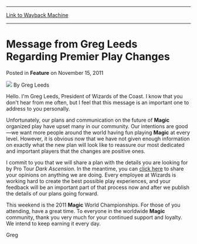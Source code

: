 
---
[Link to Wayback Machine](https://web.archive.org/web/20200531091329/https://magic.wizards.com/en/articles/archive/feature/message-greg-leeds-regarding-premier-play-changes-2011-11-15)

[_metadata_:author]:- "Greg Leeds"
[_metadata_:description]:- "*/ Hello. I'm Greg Leeds, President of Wizards of the Coast. I know that you don't hear from me often, but I feel that this message is an important one to address to you personally."
[_metadata_:generator]:- "Drupal 7 (http://drupal.org)"
[_metadata_:publish_date]:- "2011-11-15"
[_metadata_:title]:- "Message from Greg Leeds Regarding Premier Play Changes"
[_metadata_:wayback_capture_timestamp]:- "2020-05-31 09:13:29+00:00"
[_metadata_:wayback_raw_url]:- "https://web.archive.org/web/20200531091329id_/https://magic.wizards.com/en/articles/archive/feature/message-greg-leeds-regarding-premier-play-changes-2011-11-15"
[_metadata_:wayback_url]:- "https://magic.wizards.com/en/articles/archive/feature/message-greg-leeds-regarding-premier-play-changes-2011-11-15"
---


Message from Greg Leeds Regarding Premier Play Changes
======================================================



 Posted in **Feature**
 on November 15, 2011 






![](https://media.magic.wizards.com/styles/auth_small/public/generic-avatar-150_365.png)
By Greg Leeds











Hello. I'm Greg Leeds, President of Wizards of the Coast. I know that you don't hear from me often, but I feel that this message is an important one to address to you personally.

Unfortunately, our plans and communication on the future of **Magic** organized play have upset many in our community. Our intentions are good—we want more people around the world having fun playing **Magic** at every level. However, it is obvious now that we have not given enough information on exactly what the new plan will look like to reassure our most dedicated and important players that the changes are positive ones.

I commit to you that we will share a plan with the details you are looking for by Pro Tour *Dark Ascension*. In the meantime, you can [click here](http://www.wizards.com/company/emailtoauthor.asp?author=Wizards%20of%20the%20Coast&headline=Message%20from%20Greg%20Leeds%20Regarding%20Premier%20Play%20Changes) to share your opinions on anything we are doing. Every employee at Wizards is working hard to create the best possible play experiences, and your feedback will be an important part of that process now and after we publish the details of our plans going forward.

This weekend is the 2011 **Magic** World Championships. For those of you attending, have a great time. To everyone in the worldwide **Magic** community, thank you very much for your continued support and loyalty. We intend to keep earning it every day.

Greg








